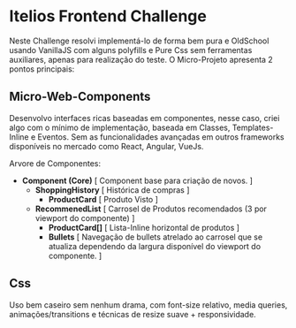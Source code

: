 
#  Itelios Frontend Challenge

Neste Challenge resolvi implementá-lo de forma bem pura e OldSchool usando VanillaJS com alguns polyfills e Pure Css sem ferramentas auxiliares, apenas para realização do teste. O Micro-Projeto apresenta 2 pontos principais:

##  Micro-Web-Components

Desenvolvo interfaces ricas baseadas em componentes, nesse caso, criei algo com o mínimo de implementação, baseada em Classes, Templates-Inline e Eventos. Sem as funcionalidades avançadas em outros frameworks disponíveis no mercado como React, Angular, VueJs.

Arvore de Componentes:

- **Component (Core)** [ Component base para criação de novos. ]
	- **ShoppingHistory** [ Histórica de compras ]
		- **ProductCard** [ Produto Visto ]
	- **RecommenedList** [ Carrosel de Produtos recomendados (3 por viewport do componente) ]
		- **ProductCard[]** [ Lista-Inline horizontal de produtos ]
		- **Bullets** [ Navegação de bullets atrelado ao carrosel que se atualiza dependendo da largura disponível do viewport do componente. ]

##  Css

Uso bem caseiro sem nenhum drama, com font-size relativo, media queries, animações/transitions e técnicas de resize suave + responsividade.